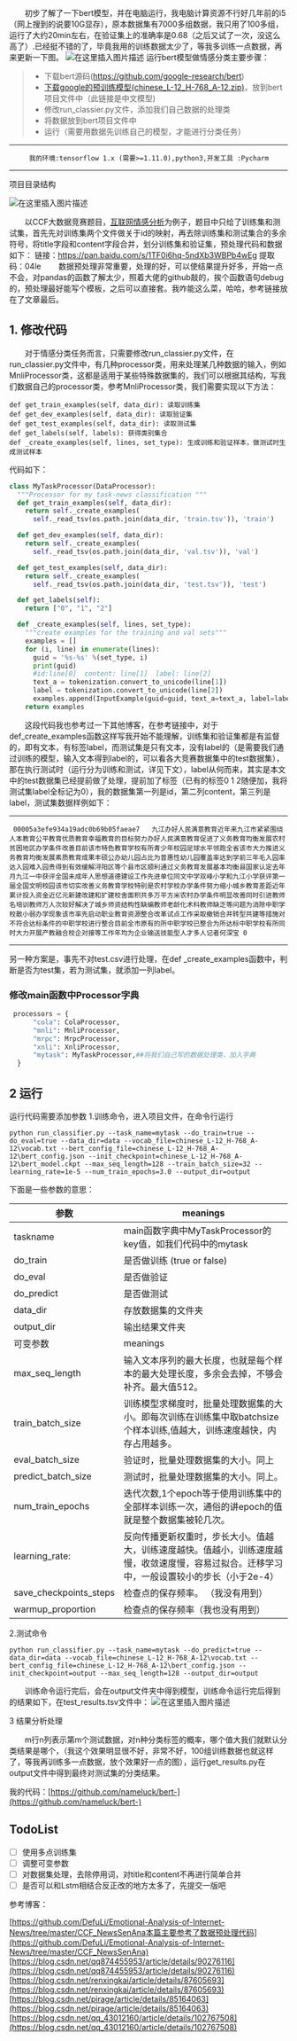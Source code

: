 ﻿&ensp;&ensp;&ensp;&ensp;初步了解了一下bert模型，并在电脑运行，我电脑计算资源不行好几年前的i5（网上搜到的说要10G显存），原本数据集有7000多组数据，我只用了100多组，运行了大约20min左右，在验证集上的准确率是0.68（之后又试了一次，没这么高了）.已经挺不错的了，毕竟我用的训练数据太少了，等我多训练一点数据，再来更新一下图。
![在这里插入图片描述](https://img-blog.csdnimg.cn/20191116010452264.png?x-oss-process=image/watermark,type_ZmFuZ3poZW5naGVpdGk,shadow_10,text_aHR0cHM6Ly9ibG9nLmNzZG4ubmV0L2ltaXNzeW91YWx3YWx5cw==,size_16,color_FFFFFF,t_70)
运行bert模型做情感分类主要步骤：

> * 下载bert源码(https://github.com/google-research/bert)
> * [下载google的预训练模型(chinese_L-12_H-768_A-12.zip)](https://storage.googleapis.com/bert_models/2018_11_03/chinese_L-12_H-768_A-12.zip)，放到bert项目文件中（此链接是中文模型)
> * 修改run_classier.py文件，添加我们自己数据的处理类
> * 将数据放到bert项目文件中
>*  运行（需要用数据先训练自己的模型，才能进行分类任务）
------
         我的环境:tensorflow 1.x (需要>=1.11.0),python3,开发工具 :Pycharm
------
项目目录结构

![在这里插入图片描述](https://img-blog.csdnimg.cn/2019111311160130.png?x-oss-process=image/watermark,type_ZmFuZ3poZW5naGVpdGk,shadow_10,text_aHR0cHM6Ly9ibG9nLmNzZG4ubmV0L2ltaXNzeW91YWx3YWx5cw==,size_16,color_FFFFFF,t_70)

&ensp;&ensp;&ensp;&ensp;以CCF大数据竞赛题目，[互联网情感分析](https://www.datafountain.cn/competitions/350)为例子，题目中只给了训练集和测试集，首先先对训练集两个文件做关于id的映射，再去除训练集和测试集合的多余符号，将title字段和content字段合并，划分训练集和验证集，预处理代码和数据如下：
链接：https://pan.baidu.com/s/1TF0i6hq-5ndXb3WBPb4wEg 提取码：04le 
&ensp;&ensp;&ensp;&ensp;数据预处理非常重要，处理的好，可以使结果提升好多，开始一点不会，对pandas的函数了解太少，照着大佬的github敲的，挨个函数语句debug的，预处理最好能写个模板，之后可以直接套。我咋能这么菜，哈哈，参考链接放在了文章最后。
## 1. 修改代码

&ensp;&ensp;&ensp;&ensp;对于情感分类任务而言，只需要修改run_classier.py文件，在run_classier.py文件中，有几种processor类，用来处理某几种数据的输入，例如MnliProcessor类，这都是适用于某些特殊数据集的，我们可以根据其结构，写我们数据自己的processor类，参考MnliProcessor类，我们需要实现以下方法：
```
def get_train_examples(self, data_dir): 读取训练集
def get_dev_examples(self, data_dir): 读取验证集
def get_test_examples(self, data_dir): 读取测试集
def get_labels(self, labels): 获得类别集合
def _create_examples(self, lines, set_type): 生成训练和验证样本，做测试时生成测试样本
```
代码如下：
```python
class MyTaskProcessor(DataProcessor):
  """Processor for my task-news classification """
  def get_train_examples(self, data_dir):
    return self._create_examples(
      self._read_tsv(os.path.join(data_dir, 'train.tsv')), 'train')

  def get_dev_examples(self, data_dir):
    return self._create_examples(
      self._read_tsv(os.path.join(data_dir, 'val.tsv')), 'val')

  def get_test_examples(self, data_dir):
    return self._create_examples(
      self._read_tsv(os.path.join(data_dir, 'test.tsv')), 'test')

  def get_labels(self):
    return ["0", "1", "2"]

  def _create_examples(self, lines, set_type):
    """create examples for the training and val sets"""
    examples = []
    for (i, line) in enumerate(lines):
      guid = '%s-%s' %(set_type, i)
      print(guid)
      #id:line[0]  content: line[1]  label: line[2]
      text_a = tokenization.convert_to_unicode(line[1])
      label = tokenization.convert_to_unicode(line[2])
      examples.append(InputExample(guid=guid, text_a=text_a, label=label))
    return examples
```
&ensp;&ensp;&ensp;&ensp;这段代码我也参考过一下其他博客，在参考链接中，对于def_create_examples函数这样写我开始不能理解，训练集和验证集都是有监督的，即有文本，有标签label，而测试集是只有文本，没有label的（是需要我们通过训练的模型，输入文本得到label的，可以看各大竞赛数据集中的test数据集），那在执行测试时（运行分为训练和测试，详见下文），label从何而来，其实是本文中的test数据集已经提前做了处理，提前加了标签（已有的标签0 1 2随便加，我将测试集label全标记为0），我的数据集第一列是id，第二列content，第三列是label，测试集数据样例如下：

------
     00005a3efe934a19adc0b69b05faeae7	九江办好人民满意教育近年来九江市紧紧围绕人本教育公平教育优质教育幸福教育的目标努力办好人民满意教育促进了义务教育均衡发展农村贫困地区办学条件改善目前该市特色教育学校有所青少年校园足球水平领跑全省该市大力推进义务教育均衡发展素质教育成果丰硕公办幼儿园占比为普惠性幼儿园覆盖率达到学前三年毛入园率达入园难入园贵得到有效缓解浔阳区等个县市区顺利通过义务教育发展基本均衡县国家认定去年月九江一中获评全国未成年人思想道德建设工作先进单位同文中学双峰小学和九江小学获评第一届全国文明校园该市切实改善义务教育学校特别是农村学校办学条件努力缩小城乡教育差距近年累计投入资金近亿元新建改建和扩建校舍面积共多万平方米农村办学条件明显改善同时引进教师名培训教师万人次较好解决了城乡师资结构性缺编教师老龄化术科教师缺乏等问题为消除中职学校散小弱办学现象该市率先启动职业教育资源整合改革试点工作采取撤销合并转型共建等措施对不符合达标条件的中职学校进行整合目前全市原有的所中职学校已整合为所达标中职学校有所同时大力开展产教融合校企对接等工作年均为企业输送技能型人才多人记者何深宝	0
------

另一种方案是，事先不对test.csv进行处理，在def _create_examples函数中，判断是否为test集，若为测试集，就添加一列label。
### 修改main函数中Processor字典
```python
 processors = {
      "cola": ColaProcessor,
      "mnli": MnliProcessor,
      "mrpc": MrpcProcessor,
      "xnli": XnliProcessor,
      "mytask": MyTaskProcessor,##将我们自己写的数据处理类，加入字典
  }
  ```
  ## 2 运行
  运行代码需要添加参数
  1.训练命令，进入项目文件，在命令行运行
  ```
  python run_classifier.py --task_name=mytask --do_train=true --do_eval=true --data_dir=data --vocab_file=chinese_L-12_H-768_A-12\vocab.txt --bert_config_file=chinese_L-12_H-768_A-12\bert_config.json --init_checkpoint=chinese_L-12_H-768_A-12\bert_model.ckpt --max_seq_length=128 --train_batch_size=32 --learning_rate=1e-5 --num_train_epochs=3.0 --output_dir=output
  ```
  下面是一些参数的意思：
  
|参数|meanings|  
|------|---|
|taskname|main函数字典中MyTaskProcessor的key值，如我们代码中的mytask|
|do_train| 是否做训练  (true or false)|
|do_eval | 是否做验证 |
|do_predict| 是否做测试|
|data_dir|存放数据集的文件夹|
|output_dir| 输出结果文件夹|
|可变参数|meanings|
|max_seq_length|输入文本序列的最大长度，也就是每个样本的最大处理长度，多余会去掉，不够会补齐。最大值512。|
|train_batch_size|训练模型求梯度时，批量处理数据集的大小。即每次训练在训练集中取batchsize个样本训练,值越大，训练速度越快，内存占用越多。 |
|eval_batch_size|验证时，批量处理数据集的大小。同上|
|predict_batch_size|测试时，批量处理数据集的大小。同上。|
|num_train_epochs|迭代次数,1个epoch等于使用训练集中的全部样本训练一次，通俗的讲epoch的值就是整个数据集被轮几次。 |
|learning_rate:| 反向传播更新权重时，步长大小。值越大，训练速度越快。值越小，训练速度越慢，收敛速度慢，容易过拟合。迁移学习中，一般设置较小的步长（小于2e-4）|
|save_checkpoints_steps |检查点的保存频率。 （我没有用到）|
|warmup_proportion|检查点的保存频率（我也没有用到）|

2.测试命令
  ```
python run_classifier.py --task_name=mytask --do_predict=true --data_dir=data --vocab_file=chinese_L-12_H-768_A-12\vocab.txt --bert_config_file=chinese_L-12_H-768_A-12\bert_config.json --init_checkpoint=output --max_seq_length=128 --output_dir=output
 ```
&ensp;&ensp;&ensp;&ensp;训练命令运行完后，会在output文件夹中得到模型，训练命令运行完后得到的结果如下，在test_results.tsv文件中：
 ![在这里插入图片描述](https://img-blog.csdnimg.cn/20191119231940226.png?x-oss-process=image/watermark,type_ZmFuZ3poZW5naGVpdGk,shadow_10,text_aHR0cHM6Ly9ibG9nLmNzZG4ubmV0L2ltaXNzeW91YWx3YWx5cw==,size_16,color_FFFFFF,t_70)
 
 3 结果分析处理
 
 &ensp;&ensp;&ensp;&ensp;m行n列表示第m个测试数据，对n种分类标签的概率，哪个值大我们就默认分类结果是哪个，（我这个效果明显很不好，非常不好，100组训练数据也就这样了，等我再训练多一点数据，放个效果好一点的图），运行get_results.py在output文件中得到最终对测试集的分类结果。
 
 
 我的代码：[https://github.com/nameluck/bert-](https://github.com/nameluck/bert-)
 ## TodoList
 - [ ] 使用多点训练集
- [ ] 调整可变参数
- [ ] 对数据集处理，去除停用词，对title和content不再进行简单合并
- [ ] 是否可以和Lstm相结合反正改的地方太多了，先提交一版吧
 
 参考博客：
 
 [https://github.com/DefuLi/Emotional-Analysis-of-Internet-News/tree/master/CCF_NewsSenAna本篇主要参考了数据预处理代码](https://github.com/DefuLi/Emotional-Analysis-of-Internet-News/tree/master/CCF_NewsSenAna)
 [https://blog.csdn.net/qq874455953/article/details/90276116](https://blog.csdn.net/qq874455953/article/details/90276116)
[https://blog.csdn.net/renxingkai/article/details/87605693](https://blog.csdn.net/renxingkai/article/details/87605693)
 [https://blog.csdn.net/pirage/article/details/85164063](https://blog.csdn.net/pirage/article/details/85164063)
 [https://blog.csdn.net/qq_43012160/article/details/102767508](https://blog.csdn.net/qq_43012160/article/details/102767508)

  

